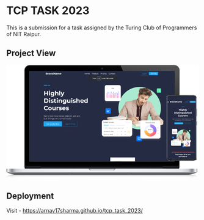 # TCP TASK 2023

This is a submission for a task assigned by the Turing Club of Programmers of NIT Raipur.

## Project View
![alt text](https://github.com/Arnav17Sharma/tcp_task_2023/blob/main/assets/README_View.png)

## Deployment

Visit - https://arnav17sharma.github.io/tcp_task_2023/
